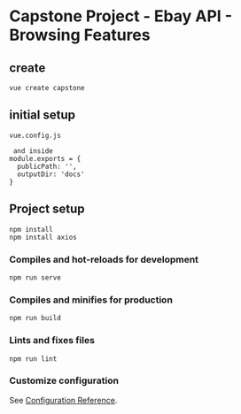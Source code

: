 # Capstone Project - Ebay API - Browsing Features

## create
```
vue create capstone
```
## initial setup
```
vue.config.js 

 and inside 
module.exports = {
  publicPath: '',
  outputDir: 'docs'
}

```

## Project setup
```
npm install
npm install axios
```

### Compiles and hot-reloads for development
```
npm run serve
```

### Compiles and minifies for production
```
npm run build
```

### Lints and fixes files
```
npm run lint
```



### Customize configuration
See [Configuration Reference](https://cli.vuejs.org/config/).
